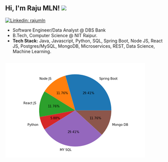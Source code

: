 <h2> Hi, I'm Raju MLN! <img src="https://media.giphy.com/media/du3J3cXyzhj75IOgvA/giphy.gif" width="50"></h2>



[![Linkedin: rajumln](https://img.shields.io/badge/-rajumln-blue?style=flat-square&logo=Linkedin&logoColor=white&link=https://www.linkedin.com/in/raju-m-l-n/)](https://www.linkedin.com/in/raju-m-l-n/)
 
* Software Engineer/Data Analyst @ DBS Bank
* B.Tech, Computer Science @ NIT Raipur.
* __Tech Stack:__ Java, Javascript, Python, SQL, Spring Boot, Node JS, React JS, Postgres/MySQL, MongoDB, Microservices, REST, Data Science, Machine Learning.


![image.png](./images/skill.png)<br><br>
---





